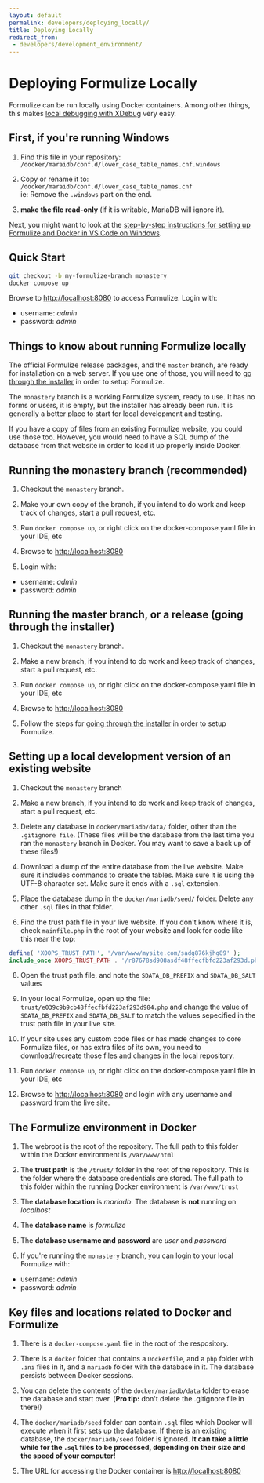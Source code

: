 ```yaml
---
layout: default
permalink: developers/deploying_locally/
title: Deploying Locally
redirect_from:
 - developers/development_environment/
---
```


# Deploying Formulize Locally

Formulize can be run locally using Docker containers. Among other things, this makes [local debugging with XDebug](/developers/debugging) very easy.

## First, if you're running Windows

1. Find this file in your repository: ```/docker/maraidb/conf.d/lower_case_table_names.cnf.windows```

2. Copy or rename it to: ```/docker/maraidb/conf.d/lower_case_table_names.cnf```\
ie: Remove the ```.windows``` part on the end.

3. __make the file read-only__ (if it is writable, MariaDB will ignore it).

Next, you might want to look at the [step-by-step instructions for setting up Formulize and Docker in VS Code on Windows](/developers/debugging#formulize-vscode).

## <a name='quick-start'></a>Quick Start

```bash
git checkout -b my-formulize-branch monastery
docker compose up
```

Browse to [http://localhost:8080](http://localhost:8080) to access Formulize. Login with:
- username: _admin_
- password: _admin_

## Things to know about running Formulize locally

The official Formulize release packages, and the ```master``` branch, are ready for installation on a web server. If you use one of those, you will need to [go through the installer](/deploying_a_website/installing_formulize) in order to setup Formulize.

The ```monastery``` branch is a working Formulize system, ready to use. It has no forms or users, it is empty, but the installer has already been run. It is generally a better place to start for local development and testing.

If you have a copy of files from an existing Formulize website, you could use those too. However, you would need to have a SQL dump of the database from that website in order to load it up properly inside Docker.

## Running the monastery branch (recommended)

1. Checkout the ```monastery``` branch.

2. Make your own copy of the branch, if you intend to do work and keep track of changes, start a pull request, etc.

3. Run ```docker compose up```, or right click on the docker-compose.yaml file in your IDE, etc

4. Browse to [http://localhost:8080](http://localhost:8080)

5. Login with:
- username: _admin_
- password: _admin_

## Running the master branch, or a release (going through the installer)

1. Checkout the ```monastery``` branch.

2. Make a new branch, if you intend to do work and keep track of changes, start a pull request, etc.

3. Run ```docker compose up```, or right click on the docker-compose.yaml file in your IDE, etc

4. Browse to [http://localhost:8080](http://localhost:8080)

5. Follow the steps for [going through the installer](deploying_a_website/installing_formulize) in order to setup Formulize.

## Setting up a local development version of an existing website

1. Checkout the ```monastery``` branch

2. Make a new branch, if you intend to do work and keep track of changes, start a pull request, etc.

4. Delete any database in ```docker/mariadb/data/``` folder, other than the ```.gitignore file```. (These files will be the database from the last time you ran the ```monastery``` branch in Docker. You may want to save a back up of these files!)

5. Download a dump of the entire database from the live website. Make sure it includes commands to create the tables. Make sure it is using the UTF-8 character set. Make sure it ends with a ```.sql``` extension.

6. Place the database dump in the ```docker/mariadb/seed/``` folder. Delete any other ```.sql``` files in that folder.

7. Find the trust path file in your live website. If you don't know where it is, check ```mainfile.php``` in the root of your website and look for code like this near the top:
```php
define( 'XOOPS_TRUST_PATH', '/var/www/mysite.com/sadg876kjhg89' );
include_once XOOPS_TRUST_PATH . '/r87678sd908asdf48ffecfbfd223af293d.php' ;
```

8. Open the trust path file, and note the ```SDATA_DB_PREFIX``` and ```SDATA_DB_SALT``` values

9. In your local Formulize, open up the file: ```trust/e039c9b9cb48ffecfbfd223af293d984.php``` and change the value of ```SDATA_DB_PREFIX``` and ```SDATA_DB_SALT``` to match the values sepecified in the trust path file in your live site.

10. If your site uses any custom code files or has made changes to core Formulize files, or has extra files of its own, you need to download/recreate those files and changes in the local repository.

11. Run ```docker compose up```, or right click on the docker-compose.yaml file in your IDE, etc

12. Browse to [http://localhost:8080](http://localhost:8080) and login with any username and password from the live site.

## The Formulize environment in Docker

1. The webroot is the root of the repository. The full path to this folder within the Docker environment is ```/var/www/html```

2. The __trust path__ is the ```/trust/``` folder in the root of the repository. This is the folder where the database credentials are stored. The full path to this folder within the running Docker environment is ```/var/www/trust```

3. The __database location__ is _mariadb_. The database is **not** running on _localhost_

4. The __database name__ is _formulize_

5. The __database username and password__ are _user_ and _password_

6. If you're running the ```monastery``` branch, you can login to your local Formulize with:
- username: _admin_
- password: _admin_

## Key files and locations related to Docker and Formulize

1. There is a ```docker-compose.yaml``` file in the root of the respository.

2. There is a ```docker``` folder that contains a ```Dockerfile```, and a ```php``` folder with ```.ini``` files in it, and a ```mariadb``` folder with the database in it. The database persists between Docker sessions.

3. You can delete the contents of the ```docker/mariadb/data``` folder to erase the database and start over. (__Pro tip:__ don't delete the .gitignore file in there!)

4. The ```docker/mariadb/seed``` folder can contain ```.sql``` files which Docker will execute when it first sets up the database. If there is an existing database, the ```docker/mariadb/seed``` folder is ignored. __It can take a little while for the ```.sql``` files to be processed, depending on their size and the speed of your computer!__

5. The URL for accessing the Docker container is [http://localhost:8080](http://localhost:8080)
